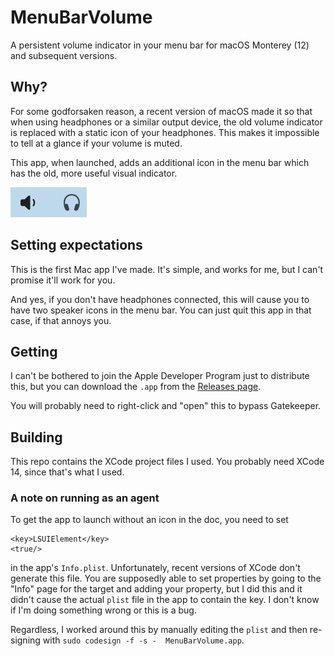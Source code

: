 # MenuBarVolume

A persistent volume indicator in your menu bar for macOS Monterey (12) and subsequent versions.

## Why?

For some godforsaken reason, a recent version of macOS made it so that when using headphones or a similar output device, the old volume indicator is replaced with a static icon of your headphones. This makes it impossible to tell at a glance if your volume is muted.

This app, when launched, adds an additional icon in the menu bar which has the old, more useful visual indicator.

<img src="screenshot.png"/>

## Setting expectations

This is the first Mac app I've made. It's simple, and works for me, but I can't promise it'll work for you.

And yes, if you don't have headphones connected, this will cause you to have two speaker icons in the menu bar. You can just quit this app in that case, if that annoys you.

## Getting

I can't be bothered to join the Apple Developer Program just to distribute this, but you can download the `.app` from the [Releases page](https://github.com/bakkot/MenuBarVolume/releases).

You will probably need to right-click and "open" this to bypass Gatekeeper.

## Building

This repo contains the XCode project files I used. You probably need XCode 14, since that's what I used.

### A note on running as an agent

To get the app to launch without an icon in the doc, you need to set

```
<key>LSUIElement</key>
<true/>
```
in the app's `Info.plist`. Unfortunately, recent versions of XCode don't generate this file. You are supposedly able to set properties by going to the "Info" page for the target and adding your property, but I did this and it didn't cause the actual `plist` file in the app to contain the key. I don't know if I'm doing something wrong or this is a bug.

Regardless, I worked around this by manually editing the `plist` and then re-signing with `sudo codesign -f -s -  MenuBarVolume.app`.
